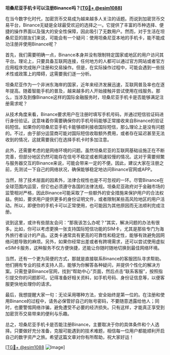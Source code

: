 **坦桑尼亚手机卡可以注册Binance吗？[[TG💪+ @esim1088](https://t.me/s/esim1088)]**

在当今数字化时代，加密货币交易成为越来越多人关注的话题。而说到加密货币交易平台，Binance无疑是全球最受欢迎的选择之一。它提供了丰富的币种选择、便捷的操作界面以及强大的安全性保障，因此吸引了无数用户。然而，对于生活在坦桑尼亚的朋友们来说，可能会有一个疑问：使用坦桑尼亚本地的手机卡，能不能成功注册并使用Binance呢？

首先，我们需要明确一点，Binance本身并没有限制特定国家或地区的用户访问其平台。理论上，只要具备互联网连接，任何地方的人都可以通过官方网站或者官方应用程序完成账户注册和交易操作。但是，在实际操作过程中，可能会遇到一些技术性或政策上的障碍，这需要我们逐一分析。

坦桑尼亚作为一个非洲东海岸的国家，近年来经济发展迅速，互联网普及率也在逐年提高。随着智能手机的普及，越来越多的人开始接触并尝试使用在线服务。那么，当涉及到像Binance这样的国际金融服务时，坦桑尼亚手机卡是否能够满足注册需求呢？

从技术角度来看，Binance要求用户在注册时填写手机号码，并通过短信验证码进行身份验证。这意味着你需要确保你的手机号码能够正常接收来自Binance的验证码短信。如果你的坦桑尼亚手机卡能够顺利接收国际短信，那么理论上是没有问题的。不过，由于部分运营商可能对国际短信收取额外费用，或者存在延迟甚至无法收到的情况，这就需要我们在选择手机卡时多加注意。

此外，还需要考虑的是网络环境的问题。虽然坦桑尼亚的互联网基础设施正在不断完善，但部分地区仍然可能存在信号不稳定或者网速较慢的情况。这对于需要频繁与服务器交互的Binance来说，可能会带来一定的不便。因此，建议大家在注册之前，先测试一下自己的网络状况，确保能够稳定地访问Binance官网或APP。

当然，除了技术层面的因素外，法律合规性也是不可忽视的一环。尽管Binance在全球范围内运营，但它也必须遵守各国的法律法规。坦桑尼亚政府对于金融市场的监管相对严格，因此Binance可能采取了一些额外的安全措施来保护用户的合法权益。例如，要求用户提供更多的身份证明文件，或者限制某些高风险地区的用户活动。所以，即便你的手机卡可以正常使用，也可能因为其他原因而无法顺利完成注册。

说到这里，或许有些朋友会问：“那我该怎么办呢？”其实，解决问题的办法有很多。比如，你可以考虑更换一张支持国际短信功能的SIM卡，尤其是那些专门为海外旅行者设计的产品。这类卡通常具有更高的可靠性和稳定性，能够有效避免因网络问题导致的麻烦。另外，如果你经常出差或者有跨境需求，还可以尝试使用虚拟eSIM卡服务，这种服务不仅方便快捷，还能让你随时随地切换到最佳网络环境。

当然，还有一个更为简便的方式，那就是直接联系Binance的客服团队寻求帮助。他们拥有专业的技术支持人员，能够为你解答各种疑问，并提供个性化的解决方案。只需登录Binance官网，找到“帮助中心”页面，然后点击“联系客服”，按照指引提交你的问题即可。记得准备好相关资料，如手机号码、身份证信息等，以便客服更快地处理你的请求。

最后，我想提醒大家一句：无论采用哪种方法，安全始终是第一位的。在注册和使用Binance的过程中，请务必保管好自己的账号密码，不要随意透露给他人；同时，也要警惕网络诈骗，避免遭受不必要的经济损失。只有这样，才能真正享受到加密货币交易带来的便利与乐趣。

总之，坦桑尼亚手机卡是否能注册Binance，主要取决于你的具体条件和个人选择。只要做好充分准备，克服可能遇到的技术难题，相信每一位用户都能顺利开启自己的数字资产之旅。希望这篇文章对你有所帮助，祝大家好运！

[[TG💪+ @esim1088](https://t.me/s/esim1088) ![Image](https://i.postimg.cc/4NQfJmqS/Snipaste-2025-05-13-00-14-12.png)]